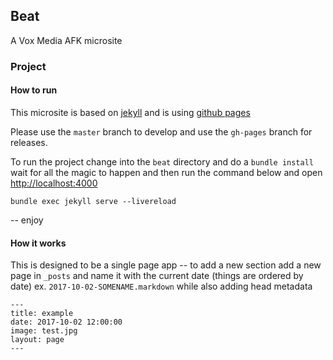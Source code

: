 ## Beat

A Vox Media AFK microsite

### Project

#### How to run

This microsite is based on [jekyll](https://jekyllrb.com) and is using [github pages](https://pages.github.com)

Please use the `master` branch to develop and use the `gh-pages` branch for releases.

To run the project change into the `beat` directory and do a `bundle install` wait for all the magic to happen and then run the command below and open [http://localhost:4000](http://localhost:4000)

```bundle exec jekyll serve --livereload```

-- enjoy

#### How it works

This is designed to be a single page app -- to add a new section add a new page in `_posts` and name it with the current date (things are ordered by date) ex. `2017-10-02-SOMENAME.markdown` while also adding head metadata

```
---
title: example
date: 2017-10-02 12:00:00
image: test.jpg
layout: page
---
```
